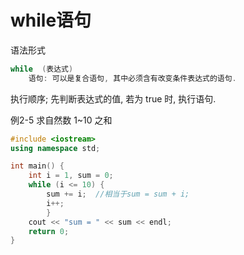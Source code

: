 # while语句

语法形式

```cpp
while  (表达式)  
    语句: 可以是复合语句, 其中必须含有改变条件表达式的语句.
```

执行顺序; 先判断表达式的值, 若为 true 时, 执行语句.

例2-5 求自然数 1~10 之和

```cpp
#include <iostream>
using namespace std;

int main() {
    int i = 1, sum = 0;
    while (i <= 10) {
        sum += i;  //相当于sum = sum + i;
        i++;
        }
    cout << "sum = " << sum << endl;
    return 0;
}
```

